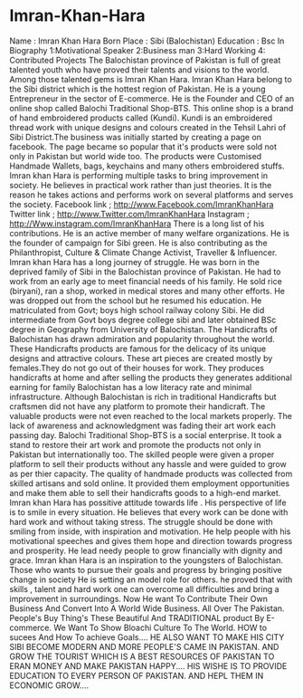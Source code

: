 # Imran-Khan-Hara
Name :  Imran Khan Hara Born Place : Sibi (Balochistan) Education : Bsc In Biography  1:Motivational Speaker 2:Business man 3:Hard Working 4: Contributed Projects  The Balochistan province of  Pakistan is full of great talented youth who have proved their talents and visions to the world. Among those talented gems is Imran  Khan Hara.     Imran Khan Hara belong to the Sibi district which is the hottest region of Pakistan. He is a young Entrepreneur in the sector of E-commerce. He is the Founder and CEO of an online shop called Balochi Traditional Shop-BTS.       This  online shop is a brand of hand embroidered products called  (Kundi). Kundi is an embroidered thread work with unique designs  and colours created in the Tehsil Lahri of Sibi District.The  business was initially started by creating a page on facebook. The page became so popular that it's products were sold not only in Pakistan but  world wide too. The products were Customised Handmade  Wallets, bags, keychains and many others embroidered stuffs.       Imran khan Hara is performing multiple tasks to bring improvement in society.  He believes  in practical work  rather than just theories. It is the reason he takes  actions and performs  work on several  platforms and  serves the society. Facebook link ; http://www.Facebook.com/ImranKhanHara Twitter link ; http://www.Twitter.com/ImranKhanHara Instagram ; http://Www.instagram.com/ImranKhanHara     There is a long list of his contributions. He is an active member of many welfare organizations. He is the founder of campaign for Sibi green. He is also contributing as the Philanthropist, Culture &amp; Climate Change Activist, Traveller &amp; Influencer.     Imran khan Hara has a long journey of struggle. He was born in the deprived family of Sibi in the Balochistan province of Pakistan.  He had to work from an  early age to meet financial needs of his family. He sold rice (biryani), ran a shop,  worked in medical stores and many other efforts.  He was dropped out from the school but he resumed his education. He matriculated from Govt; boys high  school railway colony Sibi. He did intermediate from  Govt boys degree college sibi and later obtained BSc degree in Geography from University of Balochistan.    The Handicrafts of Balochistan has  drawn admiration and popularity throughout the  world. These Handicrafts  products are famous for the delicacy of its unique designs and  attractive colours. These art pieces are created mostly by females.They do not  go out of their houses for work. They produces handicrafts at home and after selling the products they generates additional earning for family   Balochistan has a low literacy  rate  and minimal  infrastructure.  Although Balochistan is rich in traditional Handicrafts but craftsmen did not have any platform to promote their handicraft. The valuable products were not even reached to the local markets properly. The lack of awareness and acknowledgment was fading their art work each passing day.  Balochi Traditional Shop-BTS is a social enterprise. It took a stand to restore their art  work and promote the products not only in Pakistan but internationally too. The skilled people were given a proper platform to sell their products without any hassle and  were guided to grow as per thier capacity. The quality of  handmade products was  collected  from skilled artisans and sold online. It provided them  employment opportunities and make them able to  sell their handicrafts goods to a high-end market.   Imran khan Hara has possitive attitude towards life . His perspective  of life is to smile in every situation. He believes that every work can be done with hard work  and without taking stress. The struggle should be done with smiling from inside, with inspiration and motivation. He help people with his motivational speeches and gives them hope and direction towards progress and prosperity. He lead needy  people to grow financially with dignity and grace.     Imran khan Hara is an inspiration to  the youngsters of Balochistan. Those  who wants to pursue their goals and progress by  bringing positive change in society He is setting an model role for others. he proved that with skills , talent  and hard work one  can overcome all difficulties and bring a  improvement in surroundings.  Now He want To Contribute Their Own Business And Convert Into A World Wide Business. All Over The Pakistan. People's Buy Thing's These Beautiful And TRADITIONAL product By E-commerce.  We Want To Show Bloachi Culture To The World. HOW to sucees And How To achieve Goals.... HE ALSO WANT TO MAKE HIS CITY SIBI BECOME MODERN AND MORE PEOPLE'S CAME IN PAKISTAN. AND GROW THE TOURIST WHICH IS A BEST RESOURCES OF PAKISTAN TO ERAN MONEY AND MAKE PAKISTAN HAPPY.... HIS WISHE IS TO PROVIDE EDUCATION TO EVERY PERSON OF PAKISTAN. AND HEPL THEM IN ECONOMIC GROW....
